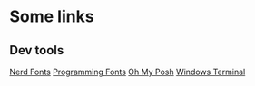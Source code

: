 # Some links

## Dev tools

[Nerd Fonts](https://www.nerdfonts.com/)
[Programming Fonts](https://www.programmingfonts.org/)
[Oh My Posh](https://ohmyposh.dev/)
[Windows Terminal](https://github.com/microsoft/terminal)

